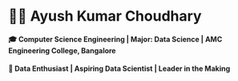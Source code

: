 # 👨‍💻 Ayush Kumar Choudhary 
#### 🎓 Computer Science Engineering | Major: Data Science | AMC Engineering College, Bangalore
#### 🌱 Data Enthusiast | Aspiring Data Scientist | Leader in the Making
